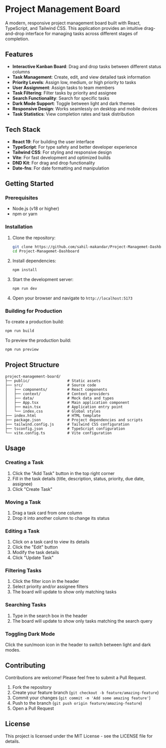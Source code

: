 # Project Management Board

A modern, responsive project management board built with React, TypeScript, and Tailwind CSS. This application provides an intuitive drag-and-drop interface for managing tasks across different stages of completion.

## Features

- **Interactive Kanban Board**: Drag and drop tasks between different status columns
- **Task Management**: Create, edit, and view detailed task information
- **Priority Levels**: Assign low, medium, or high priority to tasks
- **User Assignment**: Assign tasks to team members
- **Task Filtering**: Filter tasks by priority and assignee
- **Search Functionality**: Search for specific tasks
- **Dark Mode Support**: Toggle between light and dark themes
- **Responsive Design**: Works seamlessly on desktop and mobile devices
- **Task Statistics**: View completion rates and task distribution

## Tech Stack

- **React 19**: For building the user interface
- **TypeScript**: For type safety and better developer experience
- **Tailwind CSS**: For styling and responsive design
- **Vite**: For fast development and optimized builds
- **DND Kit**: For drag and drop functionality
- **Date-fns**: For date formatting and manipulation

## Getting Started

### Prerequisites

- Node.js (v18 or higher)
- npm or yarn

### Installation

1. Clone the repository:
   ```bash
   git clone https://github.com/sahil-makandar/Project-Managemet-Dashboard.git
   cd Project-Managemet-Dashboard
   ```

2. Install dependencies:
   ```bash
   npm install
   ```

3. Start the development server:
   ```bash
   npm run dev
   ```

4. Open your browser and navigate to `http://localhost:5173`

### Building for Production

To create a production build:

```bash
npm run build
```

To preview the production build:

```bash
npm run preview
```

## Project Structure

```
project-management-board/
├── public/                 # Static assets
├── src/                    # Source code
│   ├── components/         # React components
│   ├── context/            # Context providers
│   ├── data/               # Mock data and types
│   ├── App.tsx             # Main application component
│   ├── main.tsx            # Application entry point
│   └── index.css           # Global styles
├── index.html              # HTML template
├── package.json            # Project dependencies and scripts
├── tailwind.config.js      # Tailwind CSS configuration
├── tsconfig.json           # TypeScript configuration
└── vite.config.ts          # Vite configuration
```

## Usage

### Creating a Task

1. Click the "Add Task" button in the top right corner
2. Fill in the task details (title, description, status, priority, due date, assignee)
3. Click "Create Task"

### Moving a Task

1. Drag a task card from one column
2. Drop it into another column to change its status

### Editing a Task

1. Click on a task card to view its details
2. Click the "Edit" button
3. Modify the task details
4. Click "Update Task"

### Filtering Tasks

1. Click the filter icon in the header
2. Select priority and/or assignee filters
3. The board will update to show only matching tasks

### Searching Tasks

1. Type in the search box in the header
2. The board will update to show only tasks matching the search query

### Toggling Dark Mode

Click the sun/moon icon in the header to switch between light and dark modes.

## Contributing

Contributions are welcome! Please feel free to submit a Pull Request.

1. Fork the repository
2. Create your feature branch (`git checkout -b feature/amazing-feature`)
3. Commit your changes (`git commit -m 'Add some amazing feature'`)
4. Push to the branch (`git push origin feature/amazing-feature`)
5. Open a Pull Request

## License

This project is licensed under the MIT License - see the LICENSE file for details.

